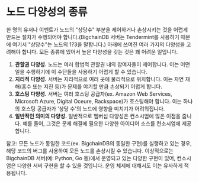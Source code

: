 <!---
Copyright BigchainDB GmbH and BigchainDB contributors
SPDX-License-Identifier: (Apache-2.0 AND CC-BY-4.0)
Code is Apache-2.0 and docs are CC-BY-4.0
--->

# 노드 다양성의 종류


한 명의 유저나 이벤트가 노드의 "상당수" 부분을 제어하거나 손상시키는 것을 어렵게 만드는 절차가 수행되어야 합니다.(BigchainDB 서버는 Tendermint를 사용하기 때문에 여기서 "상당수"는 노드의 1?3을 말합니다.) 아래에 쓰여진 여러 가지의 다양성을 고려해야 합니다. 모든 종류에 있어서 높은 다양성을 갖는 것은 꽤 어려운 일입니다.

1. **관할권 다양성.** 노드는 여러 합법적 관할권 내의 참여자들이 제어합니다. 이는 어떤 일을 수행하기에 이 수단들을 사용하기 어렵게 할 수 있습니다.
1. **지리적 다양성.** 서버는 지리적으로 여러 곳에 물리적으로 위치합니다. 이는 자연 재해(홍수 또는 지진 등)가 문제를 야기할 만큼 손상되기 어렵게 합니다.
1. **호스팅 다양성.** 서버는 여러 호스팅 공급자(ex. Amazon Web Services, Microsoft Azure, Digital Oceure, Rackspace)가 호스팅해야 합니다. 이는 하나의 호스팅 공급자가 '상당 수'의 노드에 영향을 미치기가 어려워집니다.
1. **일반적인 의미의 다양성.** 일반적으로 멤버십 다양성은 컨소시엄에 많은 이점을 줍니다. 예를 들어, 그것은 문제 해결에 필요한 다양한 아이디어 소스를 컨소시엄에 제공합니다.

참고: 모든 노드가 동일한 코드(ex. BigchainDB의 동일한 구현)를 실행하고 있는 경우, 해당 코드의 버그를 사용하여 모든 노드를 손상시킬 수 있습니다. 이상적으로는 BigchainDB 서버(예: Python, Go 등)에서 운영되고 있는 다양한 구현이 있어, 컨소시엄은 다양한 서버 구현을 할 수 있을 것입니다. 운영 체제에 대해서도 이는 유사하게 적용됩니다.
